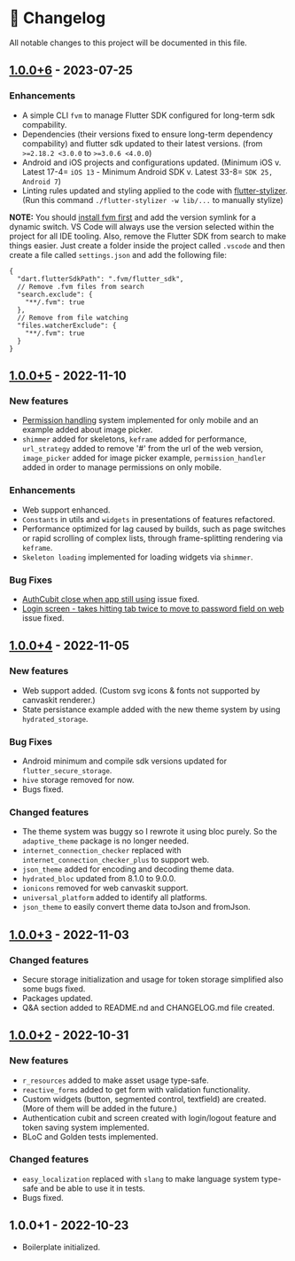 # :newspaper: Changelog

All notable changes to this project will be documented in this file.

## [1.0.0+6](https://github.com/fikretsengul/kocek/compare/526ae91..XXXXXXX) - 2023-07-25

### Enhancements

- A simple CLI `fvm` to manage Flutter SDK configured for long-term sdk compability.
- Dependencies (their versions fixed to ensure long-term dependency compability) and flutter sdk updated to their latest versions. (from `>=2.18.2 <3.0.0` to `>=3.0.6 <4.0.0`)
- Android and iOS projects and configurations updated. (Minimum iOS v. Latest 17-4= `iOS 13` - Minimum Android SDK v. Latest 33-8= `SDK 25, Android 7`)
- Linting rules updated and styling applied to the code with [flutter-stylizer](https://github.com/gmlewis/go-flutter-stylizer). (Run this command `./flutter-stylizer -w lib/...` to manually stylize)

**NOTE:** You should [install fvm first](https://fvm.app/docs/getting_started/installation) and add the version symlink for a dynamic switch. VS Code will always use the version selected within the project for all IDE tooling. Also, remove the Flutter SDK from search to make things easier. Just create a folder inside the project called `.vscode` and then create a file called `settings.json` and add the following file:
```
{
  "dart.flutterSdkPath": ".fvm/flutter_sdk",
  // Remove .fvm files from search
  "search.exclude": {
    "**/.fvm": true
  },
  // Remove from file watching
  "files.watcherExclude": {
    "**/.fvm": true
  }
}
```

## [1.0.0+5](https://github.com/fikretsengul/kocek/compare/b26dbb2..526ae91) - 2022-11-10

### New features

- [Permission handling](https://github.com/fikretsengul/kocek/issues/14) system implemented for only mobile and an example added about image picker.
- `shimmer` added for skeletons, `keframe` added for performance, `url_strategy` added to remove '#' from the url of the web version, `image_picker` added for image picker example, `permission_handler` added in order to manage permissions on only mobile.

### Enhancements

- Web support enhanced.
- `Constants` in utils and `widgets` in presentations of features refactored.
- Performance optimized for lag caused by builds, such as page switches or rapid scrolling of complex lists, through frame-splitting rendering via `keframe`.
- `Skeleton loading` implemented for loading widgets via `shimmer`.

### Bug Fixes

- [AuthCubit close when app still using](https://github.com/fikretsengul/kocek/issues/12) issue fixed.
- [Login screen - takes hitting tab twice to move to password field on web](https://github.com/fikretsengul/kocek/issues/9) issue fixed.

## [1.0.0+4](https://github.com/fikretsengul/kocek/compare/aa4432a..b26dbb2) - 2022-11-05

### New features

- Web support added. (Custom svg icons & fonts not supported by canvaskit renderer.)
- State persistance example added with the new theme system by using `hydrated_storage`.

### Bug Fixes

- Android minimum and compile sdk versions updated for `flutter_secure_storage`.
- `hive` storage removed for now.
- Bugs fixed.

### Changed features

- The theme system was buggy so I rewrote it using bloc purely. So the `adaptive_theme` package is no longer needed.
- `internet_connection_checker` replaced with `internet_connection_checker_plus` to support web.
- `json_theme` added for encoding and decoding theme data.
- `hydrated_bloc` updated from 8.1.0 to 9.0.0.
- `ionicons` removed for web canvaskit support.
- `universal_platform` added to identify all platforms.
- `json_theme` to easily convert theme data toJson and fromJson.

## [1.0.0+3](https://github.com/fikretsengul/kocek/compare/b8bb7bf..aa4432a) - 2022-11-03

### Changed features

- Secure storage initialization and usage for token storage simplified also some bugs fixed.
- Packages updated.
- Q&A section added to README.nd and CHANGELOG.md file created.

## [1.0.0+2](https://github.com/fikretsengul/kocek/compare/4e68479..b8bb7bf) - 2022-10-31

### New features

- `r_resources` added to make asset usage type-safe.
- `reactive_forms` added to get form with validation functionality.
- Custom widgets (button, segmented control, textfield) are created. (More of them will be added in the future.)
- Authentication cubit and screen created with login/logout feature and token saving system implemented.
- BLoC and Golden tests implemented.

### Changed features

- `easy_localization` replaced with `slang` to make language system type-safe and be able to use it in tests.
- Bugs fixed.

## 1.0.0+1 - 2022-10-23

- Boilerplate initialized.
